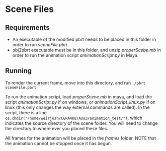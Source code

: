 # Scene Files

## Requirements
 - An executable of the modified pbrt needs to be placed in this folder in order to run *sceneFile.pbrt*.
 - obj2pbrt executable must be in this folder, and unzip *properScebe.mb* in order to run the animation script *amimationScript.py* in Maya.
 
 ## Running
 To render the current frame, move into this directory, and run `./pbrt sceneFile.pbrt`
 
 To run the animation script, load *properScene.mb* in maya, and load the script *animationScript.py* if on windows, or
 *animationScript_linux.py* if on linux (this only changes the way external commands are called). In the script, there is a 
 line `os.chdir("/home/weirjosh/CGRA408/Ass3/animation_test/")`, which indicates the source directory of the scene folder. You
 will need to change the directory to where ever you placed these files. 
 
 All frames for the animation will be placed in the *frames* folder. NOTE that the animation cannot be stopped once it has 
 begun. 
